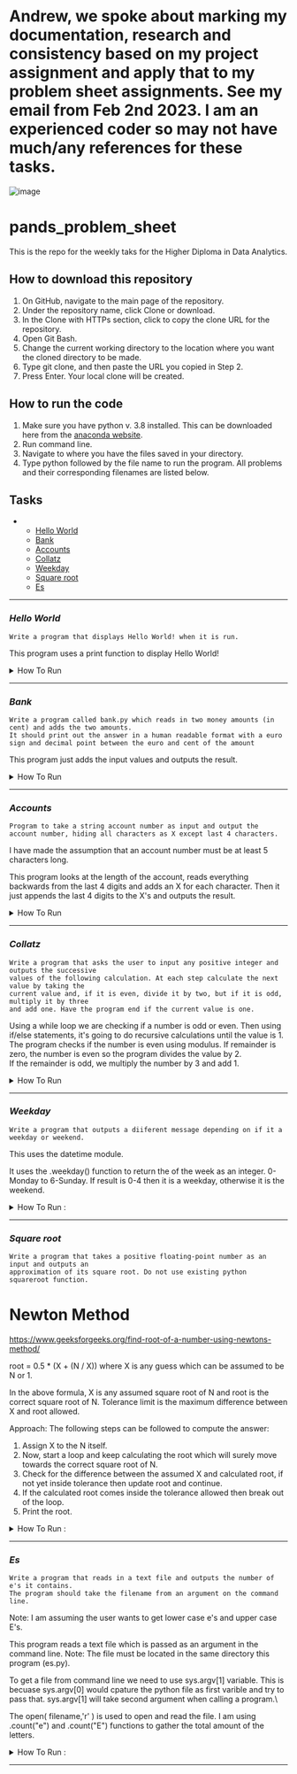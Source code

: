 # Andrew, we spoke about marking my documentation, research and consistency based on my project assignment and apply that to my problem sheet assignments. See my email from Feb 2nd 2023. I am an experienced coder so may not have much/any references for these tasks.

![image](https://user-images.githubusercontent.com/16778503/219499061-23b8d445-1023-4579-a5e6-9bcf020dda79.png)

# pands_problem_sheet
This is the repo for the weekly taks for the Higher Diploma in Data Analytics.

## How to download this repository

1. On GitHub, navigate to the main page of the repository.
2. Under the repository name, click Clone or download.
3. In the Clone with HTTPs section, click to copy the clone URL for the repository.
4. Open Git Bash.
5. Change the current working directory to the location where you want the cloned directory to be made.
6. Type git clone, and then paste the URL you copied in Step 2.
7. Press Enter. Your local clone will be created.

## How to run the code

1. Make sure you have python v. 3.8 installed. This can be downloaded here from the [anaconda website](https://www.anaconda.com/distribution/).
2. Run command line.
3. Navigate to where you have the files saved in your directory.
4. Type python followed by the file name to run the program. All problems and their corresponding filenames are listed below.

## Tasks
* 
    * [Hello World](#hello-world)
    * [Bank](#bank)
    * [Accounts](#accounts)
    * [Collatz](#collatz)
    * [Weekday](#weekday)
    * [Square root](#square-root)
    * [Es](#es)
----------
### ***Hello World***

    Write a program that displays Hello World! when it is run.

This program uses a print function to display Hello World!



<details>
           <summary>How To Run</summary>
           <p>

Command line :

```
λ python helloworld.py 
```
Output :
```
Hello World!
```

</p>
</details>

- - - -

 ### ***Bank***

    Write a program called bank.py which reads in two money amounts (in cent) and adds the two amounts.
    It should print out the answer in a human readable format with a euro sign and decimal point between the euro and cent of the amount  
    
This program just adds the input values and outputs the result.

<details>
           <summary>How To Run</summary>
           <p>

Command line :

```
λ python bank.py
```
Output :
```
Enter amount 1 (in cents) : 65
```
```
Enter amount 2 (in cents) : 180
```
```
The sum of 65 cents and 180 cents is : €2.45
```
</p>
</details>

----

### ***Accounts***

    Program to take a string account number as input and output the account number, hiding all characters as X except last 4 characters.
   I have made the assumption that an account number must be at least 5 characters long.

This program looks at the length of the account, reads everything backwards from the last 4 digits and adds an X for each character. Then it just appends the last 4 digits to the X's and outputs the result.

<details>
           <summary>How To Run</summary>
           <p>

Command line :

```
λ python accounts.py
```
Output :
```
Enter Account Number: 1234567890
```
```
XXXXXX7890
```
If user enters an account number less than 5, they will get an error and it prompts them to try again using a while loop to validate length:            
```
Enter Account Number: 1234
```
```
Account Number must contain at least 5 characters. Try again:
```
</p>
</details>

----

  ### ***Collatz***
    
    Write a program that asks the user to input any positive integer and outputs the successive 
    values of the following calculation. At each step calculate the next value by taking the 
    current value and, if it is even, divide it by two, but if it is odd, multiply it by three 
    and add one. Have the program end if the current value is one.



Using a while loop we are checking if a number is odd or even. Then using if/else statements,  it's going to do recursive calculations until the value is 1. \
The program checks if the number is even using modulus. If remainder is zero, the number is even so the program divides the value by 2. \
If the remainder is odd, we multiply the number by 3 and add 1. 

<details>
           <summary>How To Run</summary>
           <p>
         
Command Line :

```
λ python collatz.py
```
Output :
```
Enter a positive integer: 5
```
```
5 16 8 4 2 1
```

If user does not enter a positive Integer, they are informed and prompted to try again:

```
Enter a positive integer: x
```
```
Error! Enter a positive integer.
Enter a positive integer:
```
</p>
</details>

----

  ### ***Weekday***

    Write a program that outputs a diiferent message depending on if it a weekday or weekend.

This uses the datetime module.

It uses the .weekday() function to return the of the week as an integer. 0-Monday to 6-Sunday.
If result is 0-4 then it is a weekday, otherwise it is the weekend.


<details>
           <summary>How To Run :</summary>
           <p>

Command line :

```
λ python weekday.py
```
If result is Monday-Friday (Week day):
```
Yes, unfortunately today is a weekday
```
If result is Saturday or Sunday (Weekend):
```
It's the weekend, yay!
```
</p>
</details>

----

  ### ***Square root***

    Write a program that takes a positive floating-point number as an input and outputs an 
    approximation of its square root. Do not use existing python squareroot function.
    

# Newton Method
https://www.geeksforgeeks.org/find-root-of-a-number-using-newtons-method/

root = 0.5 * (X + (N / X)) where X is any guess which can be assumed to be N or 1. 

In the above formula, X is any assumed square root of N and root is the correct square root of N. 
Tolerance limit is the maximum difference between X and root allowed. 


Approach: The following steps can be followed to compute the answer:  
1. Assign X to the N itself.
2. Now, start a loop and keep calculating the root which will surely move towards the correct square root of N.
3. Check for the difference between the assumed X and calculated root, if not yet inside tolerance then update root and continue.
4. If the calculated root comes inside the tolerance allowed then break out of the loop.
5. Print the root.


<details>
           <summary>How To Run :</summary>
           <p>

Command line :

```
λ python squareroot.py
```
```
Enter a positive number: 9.5
```
```
The approximate square root of 9.5 is 3.1
```
There is some validation in place if the user does not input positive number using a while loop to prompt user to try again:
 ```
Enter a positive number: -9
```
 ```

Error! Enter a positive number:
```
</p>
</details>

- - - -

  ### ***Es***

    Write a program that reads in a text file and outputs the number of e's it contains.
    The program should take the filename from an argument on the command line. 
   
Note: I am assuming the user wants to get lower case e's and upper case E's.

This program reads a text file which is passed as an argument in the command line. 
Note: The file must be located in the same directory this program (es.py).

To get a file from command line we need to use sys.argv[1] variable. This is becuase sys.argv[0] would cpature the python file as first varible and try to pass that. sys.argv[1] will take second argument when calling a program.\

The open( filename,'r' ) is used to open and read the file.
I am using .count("e") and .count("E") functions to gather the total amount of the letters.


<details>
           <summary>How To Run :</summary>
           <p>

Sample test.txt file:
#Hello! There should be 6 E's in this file!#
              
              
Command line:

```
λ python es.py test.txt
```

```
The total amount of e/E in test.txt is 6
```
There is validation included to check that user is passing a txt file using a simple .endswith(".txt") function on the filename.

```
λ python es.py test.pdf
```

```
Invalid file type, must be a .txt file
```
</p>
</details>

- - - -

